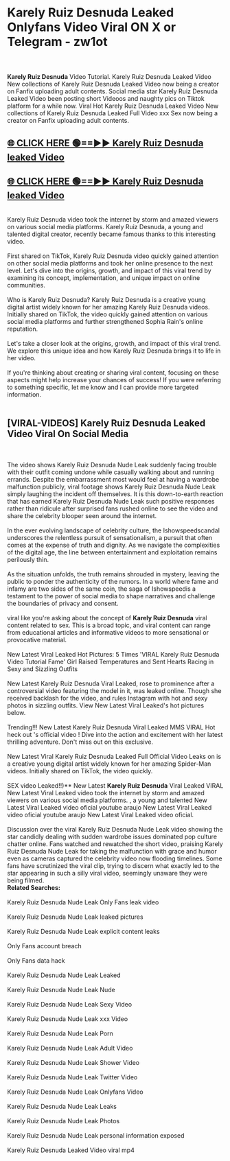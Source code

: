 <h1> Karely Ruiz Desnuda Leaked Onlyfans Video Viral ON X or Telegram - zw1ot </h1>

# 
<br>
<strong>Karely Ruiz Desnuda</strong> Video Tutorial. Karely Ruiz Desnuda Leaked Video New collections of  Karely Ruiz Desnuda Leaked Video now being a creator on Fanfix uploading adult contents. Social media star Karely Ruiz Desnuda Leaked Video been posting short Videoos and naughty pics on Tiktok platform for a while now. Viral Hot Karely Ruiz Desnuda Leaked Video New collections of Karely Ruiz Desnuda Leaked Full Video xxx Sex now being a creator on Fanfix uploading adult contents.
<br>

## [🌐 CLICK HERE 🟢==►► Karely Ruiz Desnuda leaked Video ](https://onlyclips.site?title=Karely_Ruiz_Desnuda&ref=git)


## [🌐 CLICK HERE 🟢==►► Karely Ruiz Desnuda leaked Video ](https://onlyclips.site?title=Karely_Ruiz_Desnuda&ref=git)

<br>
Karely Ruiz Desnuda video took the internet by storm and amazed viewers on various social media platforms. Karely Ruiz Desnuda, a young and talented digital creator, recently became famous thanks to this interesting video.
<br><br>
First shared on TikTok, Karely Ruiz Desnuda video quickly gained attention on other social media platforms and took her online presence to the next level. Let's dive into the origins, growth, and impact of this viral trend by examining its concept, implementation, and unique impact on online communities.
<br><br>
Who is Karely Ruiz Desnuda? Karely Ruiz Desnuda is a creative young digital artist widely known for her amazing Karely Ruiz Desnuda videos. Initially shared on TikTok, the video quickly gained attention on various social media platforms and further strengthened Sophia Rain's online reputation.
<br><br>
Let's take a closer look at the origins, growth, and impact of this viral trend. We explore this unique idea and how Karely Ruiz Desnuda brings it to life in her video.
<br><br>
If you're thinking about creating or sharing viral content, focusing on these aspects might help increase your chances of success! If you were referring to something specific, let me know and I can provide more targeted information.
<br><br>
<h2>[VIRAL-VIDEOS] Karely Ruiz Desnuda Leaked Video Viral On Social Media</h2>
<br><br>
The video shows Karely Ruiz Desnuda Nude Leak suddenly facing trouble with their outfit coming undone while casually walking about and running errands. Despite the embarrassment most would feel at having a wardrobe malfunction publicly, viral footage shows Karely Ruiz Desnuda Nude Leak simply laughing the incident off themselves. It is this down-to-earth reaction that has earned Karely Ruiz Desnuda Nude Leak such positive responses rather than ridicule after surprised fans rushed online to see the video and share the celebrity blooper seen around the internet.
<br><br>
In the ever evolving landscape of celebrity culture, the Ishowspeedscandal underscores the relentless pursuit of sensationalism, a pursuit that often comes at the expense of truth and dignity. As we navigate the complexities of the digital age, the line between entertainment and exploitation remains perilously thin.
<br><br>
As the situation unfolds, the truth remains shrouded in mystery, leaving the public to ponder the authenticity of the rumors. In a world where fame and infamy are two sides of the same coin, the saga of Ishowspeedis a testament to the power of social media to shape narratives and challenge the boundaries of privacy and consent.
<br><br>
viral like you're asking about the concept of <strong>Karely Ruiz Desnuda</strong> viral content related to sex. This is a broad topic, and viral content can range from educational articles and informative videos to more sensational or provocative material.
<br><br>
New Latest Viral Leaked Hot Pictures: 5 Times 'VIRAL Karely Ruiz Desnuda Video Tutorial Fame' Girl Raised Temperatures and Sent Hearts Racing in Sexy and Sizzling Outfits
<br><br>
New Latest Karely Ruiz Desnuda Viral Leaked, rose to prominence after a controversial video featuring the model in it, was leaked online. Though she received backlash for the video, and rules Instagram with hot and sexy photos in sizzling outfits. View New Latest Viral Leaked's hot pictures below.
<br><br>
Trending!!! New Latest Karely Ruiz Desnuda Viral Leaked MMS VIRAL Hot heck out 's official video ! Dive into the action and excitement with her latest thrilling adventure. Don't miss out on this exclusive.
<br><br>
New Latest Viral Karely Ruiz Desnuda Leaked Full Official Video Leaks on  is a creative young digital artist widely known for her amazing Spider-Man videos. Initially shared on TikTok, the video quickly.
<br><br>
SEX video Leaked!!)** New Latest <strong>Karely Ruiz Desnuda</strong> Viral Leaked VIRAL New Latest Viral Leaked video took the internet by storm and amazed viewers on various social media platforms. , a young and talented New Latest Viral Leaked video oficial youtube araujo New Latest Viral Leaked video oficial youtube araujo New Latest Viral Leaked video oficial.
<br><br>
Discussion over the viral Karely Ruiz Desnuda Nude Leak video showing the star candidly dealing with sudden wardrobe issues dominated pop culture chatter online. Fans watched and rewatched the short video, praising Karely Ruiz Desnuda Nude Leak for taking the malfunction with grace and humor even as cameras captured the celebrity video now flooding timelines. Some fans have scrutinized the viral clip, trying to discern what exactly led to the star appearing in such a silly viral video, seemingly unaware they were being filmed.
<br>
<strong>Related Searches:</strong>
<br><br>
Karely Ruiz Desnuda Nude Leak Only Fans leak video
<br><br>
Karely Ruiz Desnuda Nude Leak leaked pictures
<br><br>
Karely Ruiz Desnuda Nude Leak explicit content leaks
<br><br>
Only Fans account breach
<br><br>
Only Fans data hack
<br><br>
Karely Ruiz Desnuda Nude Leak Leaked
<br><br>
Karely Ruiz Desnuda Nude Leak Nude
<br><br>
Karely Ruiz Desnuda Nude Leak Sexy Video
<br><br>
Karely Ruiz Desnuda Nude Leak xxx Video
<br><br>
Karely Ruiz Desnuda Nude Leak Porn
<br><br>
Karely Ruiz Desnuda Nude Leak Adult Video
<br><br>
Karely Ruiz Desnuda Nude Leak Shower Video
<br><br>
Karely Ruiz Desnuda Nude Leak Twitter Video
<br><br>
Karely Ruiz Desnuda Nude Leak Onlyfans Video
<br><br>
Karely Ruiz Desnuda Nude Leak Leaks
<br><br>
Karely Ruiz Desnuda Nude Leak Photos
<br><br>
Karely Ruiz Desnuda Nude Leak personal information exposed
<br><br>
Karely Ruiz Desnuda Leaked Video viral mp4